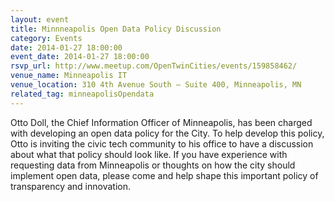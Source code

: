```yaml
---
layout: event 
title: Minnneapolis Open Data Policy Discussion
category: Events
date: 2014-01-27 18:00:00
event_date: 2014-01-27 18:00:00
rsvp_url: http://www.meetup.com/OpenTwinCities/events/159858462/
venue_name: Minneapolis IT
venue_location: 310 4th Avenue South – Suite 400, Minneapolis, MN 
related_tag: minneapolisOpendata
---
```


Otto Doll, the Chief Information Officer of Minneapolis, has been charged with
developing an open data policy for the City. To help develop this policy, Otto
is inviting the civic tech community to his office to have a discussion about
what that policy should look like. If you have experience with requesting data
from Minneapolis or thoughts on how the city should implement open data, please
come and help shape this important policy of transparency and innovation.
